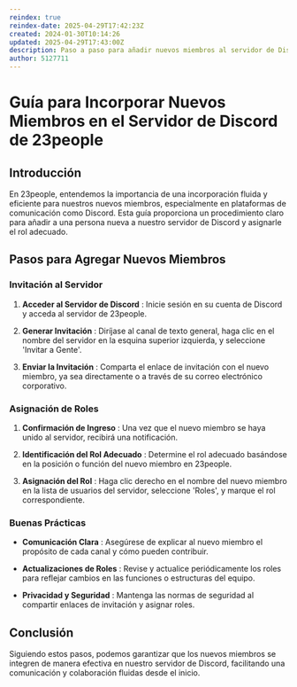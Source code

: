 ```yaml
---
reindex: true
reindex-date: 2025-04-29T17:42:23Z
created: 2024-01-30T10:14:26
updated: 2025-04-29T17:43:00Z
description: Paso a paso para añadir nuevos miembros al servidor de Discord de 23people y asignarles roles predefinidos.
author: 5127711
---
```


# Guía para Incorporar Nuevos Miembros en el Servidor de Discord de 23people

## Introducción

En 23people, entendemos la importancia de una incorporación fluida y eficiente
para nuestros nuevos miembros, especialmente en plataformas de comunicación
como Discord. Esta guía proporciona un procedimiento claro para añadir a una
persona nueva a nuestro servidor de Discord y asignarle el rol adecuado.

## Pasos para Agregar Nuevos Miembros

### Invitación al Servidor

  1. **Acceder al Servidor de Discord** : Inicie sesión en su cuenta de Discord y acceda al servidor de 23people.

  2. **Generar Invitación** : Diríjase al canal de texto general, haga clic en el nombre del servidor en la esquina superior izquierda, y seleccione 'Invitar a Gente'.

  3. **Enviar la Invitación** : Comparta el enlace de invitación con el nuevo miembro, ya sea directamente o a través de su correo electrónico corporativo.

### Asignación de Roles

  1. **Confirmación de Ingreso** : Una vez que el nuevo miembro se haya unido al servidor, recibirá una notificación.

  2. **Identificación del Rol Adecuado** : Determine el rol adecuado basándose en la posición o función del nuevo miembro en 23people.

  3. **Asignación del Rol** : Haga clic derecho en el nombre del nuevo miembro en la lista de usuarios del servidor, seleccione 'Roles', y marque el rol correspondiente.

### Buenas Prácticas

* **Comunicación Clara** : Asegúrese de explicar al nuevo miembro el propósito de cada canal y cómo pueden contribuir.

* **Actualizaciones de Roles** : Revise y actualice periódicamente los roles para reflejar cambios en las funciones o estructuras del equipo.

* **Privacidad y Seguridad** : Mantenga las normas de seguridad al compartir enlaces de invitación y asignar roles.

## Conclusión

Siguiendo estos pasos, podemos garantizar que los nuevos miembros se integren de manera efectiva en nuestro servidor de Discord, facilitando una comunicación y colaboración fluidas desde el inicio.

​
